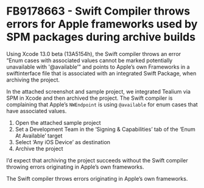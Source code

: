 # FB9178663 - Swift Compiler throws errors for Apple frameworks used by SPM packages during archive builds

Using Xcode 13.0 beta (13A5154h), the Swift compiler throws an error “Enum cases with associated values cannot be marked potentially unavailable with '@available’” and points to Apple’s own Frameworks in a swiftinterface file that is associated with an integrated Swift Package, when archiving the project.

In the attached screenshot and sample project, we integrated Tealium via SPM in Xcode and then archived the project. The Swift compiler is complaining that Apple’s `NWEndpoint` is using `@available` for enum cases that have associated values.

1. Open the attached sample project
2. Set a Development Team in the ‘Signing & Capabilities’ tab of the ‘Enum At Available’ target
3. Select ‘Any iOS Device’ as destination
4. Archive the project

I’d expect that archiving the project succeeds without the Swift compiler throwing errors originating in Apple’s own frameworks.

The Swift compiler throws errors originating in Apple’s own frameworks.